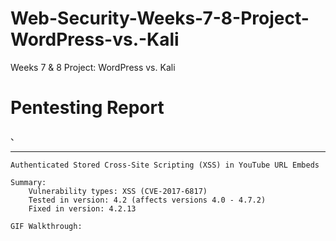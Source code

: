 # Web-Security-Weeks-7-8-Project-WordPress-vs.-Kali
Weeks 7 &amp; 8 Project: WordPress vs. Kali

<h1>Pentesting Report</h1>、
<hr>

    Authenticated Stored Cross-Site Scripting (XSS) in YouTube URL Embeds

    Summary:
        Vulnerability types: XSS (CVE-2017-6817)
        Tested in version: 4.2 (affects versions 4.0 - 4.7.2)
        Fixed in version: 4.2.13

    GIF Walkthrough: